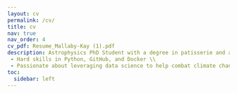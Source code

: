 ```yaml
---
layout: cv
permalink: /cv/
title: cv
nav: true
nav_order: 4
cv_pdf: Resume_Mallaby-Kay (1).pdf
description: Astrophysics PhD Student with a degree in patisserie and a love for hiking. \\
 - Hard skills in Python, GitHub, and Docker \\
 - Passionate about leveraging data science to help combat climate change
toc:
  sidebar: left
---
```

